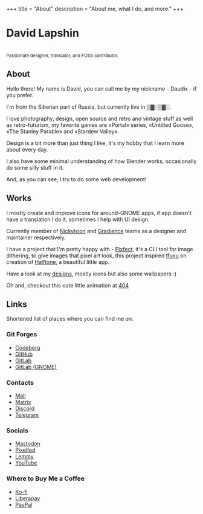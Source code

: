 +++
title = "About"
description = "About me, what I do, and more."
+++

<h1 class="name-header">David Lapshin</h1>
<br />
<small>Passionate designer, translator, and FOSS contributor.</small>

## About

Hello there! My name is David, you can call me by my nickname - Daudix - if you prefer.

I'm from the Siberian part of Russia, but currently live in ▒▓░▒▓░.

I love photography, design, open source and retro and vintage stuff as well as retro-futurism, my favorite games are «Portal» series, «Untitled Goose», «The Stanley Parable» and «Stardew Valley».

Design is a bit more than just thing I like, it's my hobby that I learn more about every day.

I also have some minimal understanding of how Blender works, occasionally do some silly stuff in it.

And, as you can see, I try to do some web development!

## Works

I mostly create and improve icons for around-GNOME apps, if app doesn't have a translation I do it, sometimes I help with UI design.

Currently member of [Nickvision](https://nickvision.org) and [Gradience](https://gradienceteam.github.io) teams as a designer and maintainer respectively.

I have a project that I'm pretty happy with - [Pixfect](https://codeberg.org/daudix/Pixfect), it's a CLI tool for image dithering, to give images that pixel art look, this project inspired [tfuxu](https://github.com/tfuxu) on creation of [Halftone](https://github.com/tfuxu/Halftone), a beautiful little app.

Have a look at my [designs](design), mostly icons but also some wallpapers :)

Oh and, checkout this cute little animation at [404](/ananas-duck)

## Links

Shortened list of places where you can find me on:

### Git Forges

- [Codeberg](https://codeberg.org/daudix)
- [GitHub](https://github.com/daudix)
- [GitLab](https://gitlab.com/daudix)
- [GitLab (GNOME)](https://gitlab.gnome.org/daudix)

### Contacts

- [Mail](mailto:ddaudix@gmail.com)
- [Matrix](https://matrix.to/#/@daudix_ufo:matrix.org)
- [Discord](https://discord.com/users/650757995378114581)
- [Telegram](https://t.me/Daudix_UFO)

### Socials

- [Mastodon](https://social.treehouse.systems/@daudix)
- [Pixelfed](https://pixey.org/Daudix)
- [Lemmy](https://toast.ooo/u/Daudix)
- [YouTube](https://www.youtube.com/@daudix_ufo)

### Where to Buy Me a Coffee

- [Ko-fi](https://ko-fi.com/daudix)
- [Liberapay](https://liberapay.com/daudix)
- [PayPal](https://paypal.me/Daudix)
